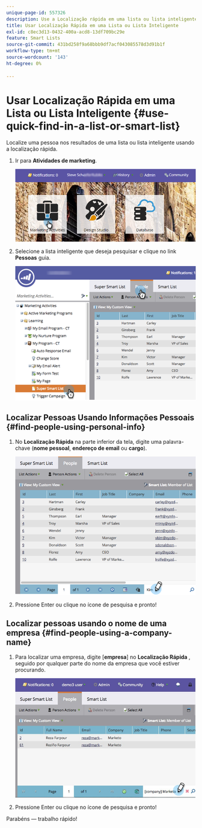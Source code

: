 ```yaml
---
unique-page-id: 557326
description: Use a Localização rápida em uma lista ou lista inteligente - Documentação do Marketo - Documentação do produto
title: Usar Localização Rápida em uma Lista ou Lista Inteligente
exl-id: c8ec3d13-0432-400a-acd8-13df709bc29e
feature: Smart Lists
source-git-commit: 431bd258f9a68bbb9df7acf043085578d3d91b1f
workflow-type: tm+mt
source-wordcount: '143'
ht-degree: 0%

---
```


# Usar Localização Rápida em uma Lista ou Lista Inteligente {#use-quick-find-in-a-list-or-smart-list}

Localize uma pessoa nos resultados de uma lista ou lista inteligente usando a localização rápida.

1. Ir para **Atividades de marketing**.

   ![](assets/login-marketing-activities.png)

1. Selecione a lista inteligente que deseja pesquisar e clique no link **Pessoas** guia.

   ![](assets/smartlistpeople.png)

## Localizar Pessoas Usando Informações Pessoais {#find-people-using-personal-info}

1. No **Localização Rápida** na parte inferior da tela, digite uma palavra-chave (**nome pessoal**, **endereço de email** ou **cargo**).

   ![](assets/searchpeople.png)

1. Pressione Enter ou clique no ícone de pesquisa e pronto!

## Localizar pessoas usando o nome de uma empresa {#find-people-using-a-company-name}

1. Para localizar uma empresa, digite [**empresa**] no **Localização Rápida** , seguido por qualquer parte do nome da empresa que você estiver procurando.

   ![](assets/supersmartlistsearch.jpg)

1. Pressione Enter ou clique no ícone de pesquisa e pronto!

Parabéns — trabalho rápido!
